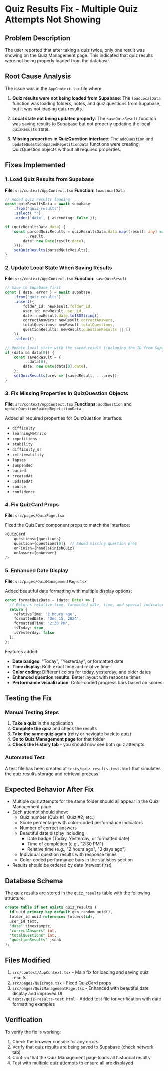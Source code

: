 # Quiz Results Fix - Multiple Quiz Attempts Not Showing

## Problem Description
The user reported that after taking a quiz twice, only one result was showing on the Quiz Management page. This indicated that quiz results were not being properly loaded from the database.

## Root Cause Analysis
The issue was in the `AppContext.tsx` file where:

1. **Quiz results were not being loaded from Supabase**: The `loadLocalData` function was loading folders, notes, and quiz questions from Supabase, but it was not loading quiz results.

2. **Local state not being updated properly**: The `saveQuizResult` function was saving results to Supabase but not properly updating the local `quizResults` state.

3. **Missing properties in QuizQuestion interface**: The `addQuestion` and `updateQuestionSpacedRepetitionData` functions were creating QuizQuestion objects without all required properties.

## Fixes Implemented

### 1. Load Quiz Results from Supabase
**File**: `src/context/AppContext.tsx`
**Function**: `loadLocalData`

```typescript
// Added quiz results loading
const quizResultsData = await supabase
    .from('quiz_results')
    .select('*')
    .order('date', { ascending: false });

if (quizResultsData.data) {
    const parsedQuizResults = quizResultsData.data.map((result: any) => ({
        ...result,
        date: new Date(result.date),
    }));
    setQuizResults(parsedQuizResults);
}
```

### 2. Update Local State When Saving Results
**File**: `src/context/AppContext.tsx`
**Function**: `saveQuizResult`

```typescript
// Save to Supabase first
const { data, error } = await supabase
    .from('quiz_results')
    .insert({
        folder_id: newResult.folder_id,
        user_id: newResult.user_id,
        date: newResult.date.toISOString(),
        correctAnswers: newResult.correctAnswers,
        totalQuestions: newResult.totalQuestions,
        questionResults: newResult.questionResults || []
    })
    .select();

// Update local state with the saved result (including the ID from Supabase)
if (data && data[0]) {
    const savedResult = {
        ...data[0],
        date: new Date(data[0].date),
    };
    setQuizResults(prev => [savedResult, ...prev]);
}
```

### 3. Fix Missing Properties in QuizQuestion Objects
**File**: `src/context/AppContext.tsx`
**Functions**: `addQuestion` and `updateQuestionSpacedRepetitionData`

Added all required properties for QuizQuestion interface:
- `difficulty`
- `learningMetrics`
- `repetitions`
- `stability`
- `difficulty_sr`
- `retrievability`
- `lapses`
- `suspended`
- `buried`
- `createdAt`
- `updatedAt`
- `source`
- `confidence`

### 4. Fix QuizCard Props
**File**: `src/pages/QuizPage.tsx`

Fixed the QuizCard component props to match the interface:
```typescript
<QuizCard 
    questions={questions}
    question={questions[0]}  // Added missing question prop
    onFinish={handleFinishQuiz}
    onAnswer={onAnswer}
/>
```

### 5. Enhanced Date Display
**File**: `src/pages/QuizManagementPage.tsx`

Added beautiful date formatting with multiple display options:
```typescript
const formatQuizDate = (date: Date) => {
  // Returns relative time, formatted date, time, and special indicators
  return {
    relativeTime: '2 hours ago',
    formattedDate: 'Dec 15, 2024',
    formattedTime: '2:30 PM',
    isToday: true,
    isYesterday: false
  };
};
```

Features added:
- **Date badges**: "Today", "Yesterday", or formatted date
- **Time display**: Both exact time and relative time
- **Color coding**: Different colors for today, yesterday, and older dates
- **Enhanced question results**: Better layout with response times
- **Performance visualization**: Color-coded progress bars based on scores

## Testing the Fix

### Manual Testing Steps
1. **Take a quiz** in the application
2. **Complete the quiz** and check the results
3. **Take the same quiz again** (retry or navigate back to quiz)
4. **Go to Quiz Management page** for that folder
5. **Check the History tab** - you should now see both quiz attempts

### Automated Test
A test file has been created at `tests/quiz-results-test.html` that simulates the quiz results storage and retrieval process.

## Expected Behavior After Fix
- Multiple quiz attempts for the same folder should all appear in the Quiz Management page
- Each attempt should show:
  - Quiz number (Quiz #1, Quiz #2, etc.)
  - Score percentage with color-coded performance indicators
  - Number of correct answers
  - Beautiful date display including:
    - Date badge (Today, Yesterday, or formatted date)
    - Time of completion (e.g., "2:30 PM")
    - Relative time (e.g., "2 hours ago", "3 days ago")
  - Individual question results with response times
  - Color-coded performance bars in the statistics section
- Results should be ordered by date (newest first)

## Database Schema
The quiz results are stored in the `quiz_results` table with the following structure:
```sql
create table if not exists quiz_results (
  id uuid primary key default gen_random_uuid(),
  folder_id uuid references folders(id),
  user_id text,
  "date" timestamptz,
  "correctAnswers" int,
  "totalQuestions" int,
  "questionResults" jsonb
);
```

## Files Modified
1. `src/context/AppContext.tsx` - Main fix for loading and saving quiz results
2. `src/pages/QuizPage.tsx` - Fixed QuizCard props
3. `src/pages/QuizManagementPage.tsx` - Enhanced with beautiful date display and improved UI
4. `tests/quiz-results-test.html` - Added test file for verification with date formatting examples

## Verification
To verify the fix is working:
1. Check the browser console for any errors
2. Verify that quiz results are being saved to Supabase (check network tab)
3. Confirm that the Quiz Management page loads all historical results
4. Test with multiple quiz attempts to ensure all are displayed 